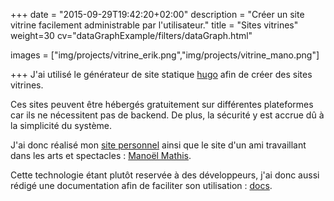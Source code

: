 +++
date = "2015-09-29T19:42:20+02:00"
description = "Créer un site vitrine facilement administrable par l'utilisateur."
title = "Sites vitrines"
weight=30
cv="dataGraphExample/filters/dataGraph.html"

images = ["img/projects/vitrine_erik.png","img/projects/vitrine_mano.png"]

+++
J'ai utilisé le générateur de site statique [hugo](https://gohugo.io/) afin de créer des sites vitrines.

Ces sites peuvent être hébergés gratuitement sur différentes plateformes car ils ne nécessitent pas de backend. De plus, la sécurité y est accrue dû à la simplicité du système. 

J'ai donc réalisé mon [site personnel](http://erik-aouizerate.me) ainsi que le site d'un ami travaillant dans les arts et spectacles : [Manoël Mathis](http://www.manoel-artiste.fr).

Cette technologie étant plutôt reservée à des développeurs, j'ai donc aussi rédigé une documentation afin de faciliter son utilisation : [docs](http://erik-aouizerate.me/docs/mano/).
